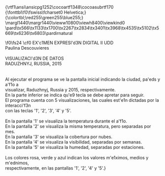 {\rtf1\ansi\ansicpg1252\cocoartf1348\cocoasubrtf170
{\fonttbl\f0\fswiss\fcharset0 Helvetica;}
{\colortbl;\red255\green255\blue255;}
\margl1440\margr1440\vieww10800\viewh8400\viewkind0
\pard\tx566\tx1133\tx1700\tx2267\tx2834\tx3401\tx3968\tx4535\tx5102\tx5669\tx6236\tx6803\pardirnatural

\f0\fs24 \cf0 EX\'c1MEN EXPRESI\'d3N DIGITAL II UDD\
Paulina Descouvieres\
\
VISUALIZACI\'d3N DE DATOS\
RADUZHNYJ, RUSSIA, 2015\
\
\
Al ejecutar el programa se ve la pantalla inicial indicando la ciudad, pa\'eds y a\'f1o a\
visualizar, Raduzhnyj, Russia y 2015, respectivamente.\
En la parte inferior se indica qu\'e9 tecla se debe apretar para seguir.\
El programa cuenta con 5 visualizaciones, las cuales est\'e1n dictadas por la interacci\'f3n\
con las teclas '1', '2', '3', '4' y '5'.\
\
En la pantalla '1' se visualiza la temperatura durante el a\'f1o.\
En la pantalla '2' se visualiza la misma temperatura, pero separadas por mes.\
En la pantalla '3' se visualiza la cobertura por nubes.\
En la pantalla '4' se visualiza la visibilidad, separadas por semanas.\
En la pantalla '5' se visualiza la humedad, separadas por estaciones.\
\
Los colores rosa, verde y azul indican los valores m\'e1ximos, medios y m\'ednimos,\
respectivamente, en las pantallas '1', '2', '4' y '5'.}